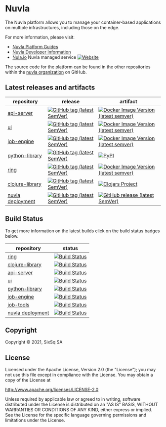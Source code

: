 # Nuvla

The Nuvla platform allows you to manage your container-based
applications on multiple infrastructures, including those on the edge.

For more information, please visit:

 - [Nuvla Platform Guides](https://docs.nuvla.io/)
 - [Nuvla Developer Information](https://github.com/nuvla/nuvla/wiki)
 - [Nula.io](https://nuvla.io) Nuvla managed service [![Website](https://img.shields.io/website?label=nuvla.io&style=flat-square&url=https%3A%2F%2Fnuvla.io)](https://nuvla.io)

The source code for the platform can be found in the other
repositories within the [nuvla
organization](https://github.com/nuvla/) on GitHub.

## Latest releases and artifacts

| repository | release | artifact |
| ---- | ---- | ---- |
|[api-server](https://github.com/nuvla/api-server)|[![GitHub tag (latest SemVer)](https://img.shields.io/github/v/tag/nuvla/api-server?label=version&sort=semver&style=flat-square)](https://github.com/nuvla/api-server)| [![Docker Image Version (latest semver)](https://img.shields.io/docker/v/nuvla/api?label=image&sort=semver&style=flat-square)](https://hub.docker.com/repository/docker/nuvla/api/tags) |
|[ui](https://github.com/nuvla/ui)|[![GitHub tag (latest SemVer)](https://img.shields.io/github/v/tag/nuvla/ui?label=version&sort=semver&style=flat-square)](https://github.com/nuvla/ui)| [![Docker Image Version (latest semver)](https://img.shields.io/docker/v/nuvla/ui?label=image&sort=semver&style=flat-square)](https://hub.docker.com/repository/docker/nuvla/ui/tags) |
|[job-engine](https://github.com/nuvla/job-engine)|[![GitHub tag (latest SemVer)](https://img.shields.io/github/v/tag/nuvla/job-engine?label=version&sort=semver&style=flat-square)](https://github.com/nuvla/job-engine)| [![Docker Image Version (latest semver)](https://img.shields.io/docker/v/nuvla/job?label=image&sort=semver&style=flat-square)](https://hub.docker.com/repository/docker/nuvla/job/tags) |
|[python-library](https://github.com/nuvla/python-library)|[![GitHub tag (latest SemVer)](https://img.shields.io/github/v/tag/nuvla/python-library?label=version&sort=semver&style=flat-square)](https://github.com/nuvla/python-library)| [![PyPI](https://img.shields.io/pypi/v/nuvla-api)](https://pypi.org/project/nuvla-api/) |
|[ring](https://github.com/nuvla/ring)|[![GitHub tag (latest SemVer)](https://img.shields.io/github/v/tag/nuvla/ring?label=version&sort=semver&style=flat-square)](https://github.com/nuvla/ring)| [![Docker Image Version (latest semver)](https://img.shields.io/docker/v/nuvla/ring?label=image&sort=semver&style=flat-square)](https://hub.docker.com/repository/docker/nuvla/job/tags) |
|[clojure-library](https://github.com/nuvla/clojure-library)|[![GitHub tag (latest SemVer)](https://img.shields.io/github/v/tag/nuvla/clojure-library?label=version&sort=semver&style=flat-square)](https://github.com/nuvla/clojure-library)| [![Clojars Project](https://img.shields.io/clojars/v/sixsq.nuvla/api.svg)](https://clojars.org/sixsq.nuvla/api) |
|[nuvla deployment](https://github.com/nuvla/deployment)|[![GitHub tag (latest SemVer)](https://img.shields.io/github/v/tag/nuvla/deployment?label=version&sort=semver&style=flat-square)](https://github.com/nuvla/deployment)| [![GitHub release (latest SemVer)](https://img.shields.io/github/v/release/nuvla/deployment?label=GH%20release&sort=semver&style=flat-square)](https://github.com/nuvla/deployment/releases) |



## Build Status

To get more information on the latest builds click on the build status badges below.

| repository | status |
| ---- | ---- |
| [ring](https://github.com/nuvla/ring) | [![Build Status](https://travis-ci.com/nuvla/ring.svg?branch=master)](https://travis-ci.com/nuvla/ring) |
| [clojure-library](https://github.com/nuvla/clojure-library) | [![Build Status](https://travis-ci.com/nuvla/clojure-library.svg?branch=master)](https://travis-ci.com/nuvla/clojure-library) |
| [api-server](https://github.com/nuvla/api-server) | [![Build Status](https://github.com/nuvla/api-server/actions/workflows/main.yml/badge.svg?branch=master)](https://github.com/nuvla/api-server/actions/workflows/main.yml) |
| [ui](https://github.com/nuvla/ui) | [![Build Status](https://github.com/nuvla/ui/actions/workflows/main.yml/badge.svg?branch=master)](https://github.com/nuvla/ui/actions/workflows/main.yml) |
| [python-library](https://github.com/nuvla/python-library) | [![Build Status](https://github.com/nuvla/python-library/actions/workflows/main.yml/badge.svg?branch=master)](https://github.com/nuvla/python-library/actions/workflows/main.yml) |
| [job-engine](https://github.com/nuvla/job-engine) | [![Build Status](https://github.com/nuvla/job-engine/actions/workflows/main.yml/badge.svg?branch=master)](https://github.com/nuvla/job-engine/actions/workflows/main.yml) |
| [job-tools](https://github.com/nuvla/job-tools) | [![Build Status](https://github.com/nuvla/job-tools/actions/workflows/main.yml/badge.svg?branch=master)](https://github.com/nuvla/job-tools/actions/workflows/main.yml) |
| [nuvla deployment](https://github.com/nuvla/deployment) | [![Build Status](https://github.com/nuvla/deployment/actions/workflows/main.yml/badge.svg?branch=master)](https://github.com/nuvla/deployment/actions/workflows/main.yml) |

## Copyright

Copyright &copy; 2021, SixSq SA

## License

Licensed under the Apache License, Version 2.0 (the "License"); you
may not use this file except in compliance with the License.  You may
obtain a copy of the License at

http://www.apache.org/licenses/LICENSE-2.0

Unless required by applicable law or agreed to in writing, software
distributed under the License is distributed on an "AS IS" BASIS,
WITHOUT WARRANTIES OR CONDITIONS OF ANY KIND, either express or
implied.  See the License for the specific language governing
permissions and limitations under the License.
